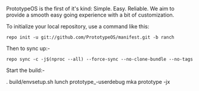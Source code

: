 
PrototypeOS is the first of it's kind: 
Simple. Easy. Reliable. We aim to provide a smooth easy going experience with a bit of customization.

To initialize your local repository, use a command like this:

    repo init -u git://github.com/PrototypeOS/manifest.git -b ranch

Then to sync up:-

    repo sync -c -j$(nproc --all) --force-sync --no-clone-bundle --no-tags

Start the build:-

  . build/envsetup.sh
  lunch prototype_<devicecodename>-userdebug
  mka prototype -jx
